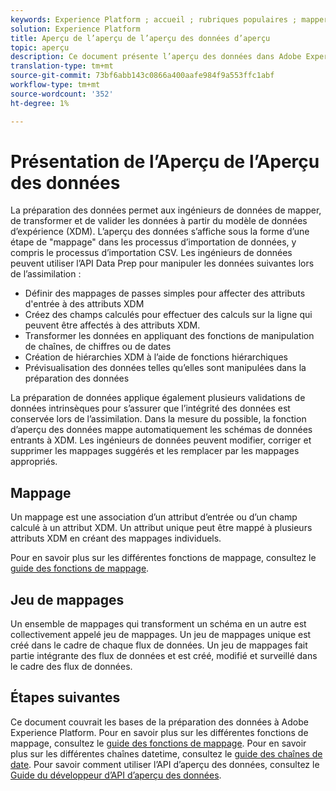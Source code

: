 ```yaml
---
keywords: Experience Platform ; accueil ; rubriques populaires ; mapper csv ; mapper le fichier csv ; mapper le fichier csv à xdm ; mapper csv à xdm ; ui guide ; mapper ; mapper ; prép de données ; préparation des données ; préparation des données ; préparation des données ;
solution: Experience Platform
title: Aperçu de l’aperçu de l’aperçu des données d’aperçu
topic: aperçu
description: Ce document présente l’aperçu des données dans Adobe Experience Platform.
translation-type: tm+mt
source-git-commit: 73bf6abb143c0866a400aafe984f9a553ffc1abf
workflow-type: tm+mt
source-wordcount: '352'
ht-degree: 1%

---
```



# Présentation de l’Aperçu de l’Aperçu des données

La préparation des données permet aux ingénieurs de données de mapper, de transformer et de valider les données à partir du modèle de données d’expérience (XDM). L’aperçu des données s’affiche sous la forme d’une étape de &quot;mappage&quot; dans les processus d’importation de données, y compris le processus d’importation CSV. Les ingénieurs de données peuvent utiliser l’API Data Prep pour manipuler les données suivantes lors de l’assimilation :

- Définir des mappages de passes simples pour affecter des attributs d&#39;entrée à des attributs XDM
- Créez des champs calculés pour effectuer des calculs sur la ligne qui peuvent être affectés à des attributs XDM.
- Transformer les données en appliquant des fonctions de manipulation de chaînes, de chiffres ou de dates
- Création de hiérarchies XDM à l’aide de fonctions hiérarchiques
- Prévisualisation des données telles qu’elles sont manipulées dans la préparation des données

La préparation de données applique également plusieurs validations de données intrinsèques pour s’assurer que l’intégrité des données est conservée lors de l’assimilation. Dans la mesure du possible, la fonction d’aperçu des données mappe automatiquement les schémas de données entrants à XDM. Les ingénieurs de données peuvent modifier, corriger et supprimer les mappages suggérés et les remplacer par les mappages appropriés.

## Mappage

Un mappage est une association d’un attribut d’entrée ou d’un champ calculé à un attribut XDM. Un attribut unique peut être mappé à plusieurs attributs XDM en créant des mappages individuels.

Pour en savoir plus sur les différentes fonctions de mappage, consultez le [guide des fonctions de mappage](./functions.md).

## Jeu de mappages

Un ensemble de mappages qui transforment un schéma en un autre est collectivement appelé jeu de mappages. Un jeu de mappages unique est créé dans le cadre de chaque flux de données. Un jeu de mappages fait partie intégrante des flux de données et est créé, modifié et surveillé dans le cadre des flux de données.

## Étapes suivantes

Ce document couvrait les bases de la préparation des données à Adobe Experience Platform. Pour en savoir plus sur les différentes fonctions de mappage, consultez le [guide des fonctions de mappage](./functions.md). Pour en savoir plus sur les différentes chaînes datetime, consultez le [guide des chaînes de date](./dates.md). Pour savoir comment utiliser l’API d’aperçu des données, consultez le [Guide du développeur d’API d’aperçu des données](api/overview.md).